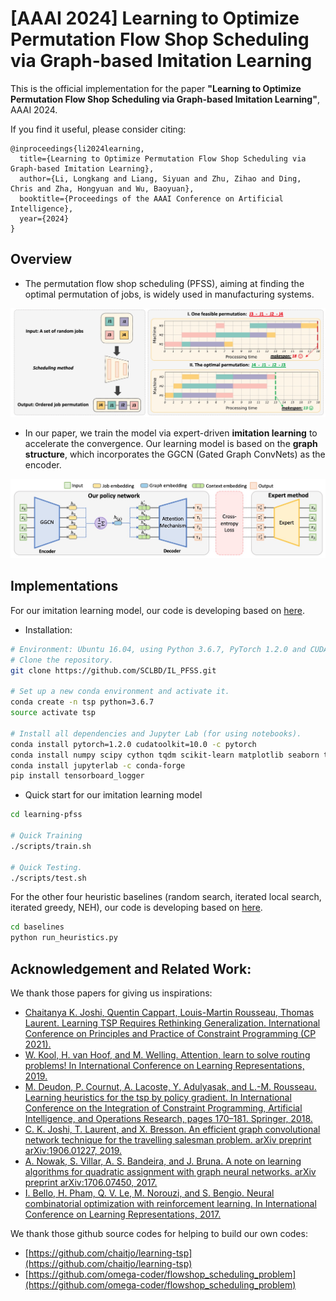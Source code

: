 # [AAAI 2024] Learning to Optimize Permutation Flow Shop Scheduling via Graph-based Imitation Learning

This is the official implementation for the paper **"Learning to Optimize Permutation Flow Shop Scheduling via Graph-based Imitation Learning"**, AAAI 2024.


If you find it useful, please consider citing:
```
@inproceedings{li2024learning,
  title={Learning to Optimize Permutation Flow Shop Scheduling via Graph-based Imitation Learning},
  author={Li, Longkang and Liang, Siyuan and Zhu, Zihao and Ding, Chris and Zha, Hongyuan and Wu, Baoyuan},
  booktitle={Proceedings of the AAAI Conference on Artificial Intelligence},
  year={2024}
}
```


## Overview

- The permutation flow shop scheduling (PFSS), aiming at finding the optimal permutation of jobs, is widely used in manufacturing systems. 

![End-to-end neural combinatorial optimization pipeline](img/pfss.jpg)
- In our paper, we train the model via expert-driven **imitation learning** to accelerate the convergence. Our learning model is based on the **graph structure**, which incorporates the GGCN (Gated Graph ConvNets) as the encoder.

![End-to-end neural combinatorial optimization pipeline](img/network.jpg)


## Implementations

For our imitation learning model, our code is developing based on [here](https://github.com/chaitjo/learning-tsp).  

- Installation:

```sh
# Environment: Ubuntu 16.04, using Python 3.6.7, PyTorch 1.2.0 and CUDA 10.0. Anaconda
# Clone the repository. 
git clone https://github.com/SCLBD/IL_PFSS.git 

# Set up a new conda environment and activate it.
conda create -n tsp python=3.6.7
source activate tsp

# Install all dependencies and Jupyter Lab (for using notebooks).
conda install pytorch=1.2.0 cudatoolkit=10.0 -c pytorch  
conda install numpy scipy cython tqdm scikit-learn matplotlib seaborn tensorboard pandas
conda install jupyterlab -c conda-forge
pip install tensorboard_logger
```



- Quick start for our imitation learning model 
```sh
cd learning-pfss

# Quick Training
./scripts/train.sh 
    
# Quick Testing.   
./scripts/test.sh
```

For the other four heuristic baselines (random search, iterated local search, iterated greedy, NEH), our code is developing based on [here](https://github.com/omega-coder/flowshop_scheduling_problem).

```sh
cd baselines
python run_heuristics.py 
```


## Acknowledgement and Related Work:

We thank those papers for giving us inspirations:

- [Chaitanya K. Joshi, Quentin Cappart, Louis-Martin Rousseau, Thomas Laurent. Learning TSP Requires Rethinking Generalization. International Conference on Principles and Practice of Constraint Programming (CP 2021).](https://arxiv.org/abs/2006.07054)
- [W. Kool, H. van Hoof, and M. Welling. Attention, learn to solve routing problems! In International Conference on Learning Representations, 2019.](https://openreview.net/forum?id=ByxBFsRqYm)
- [M. Deudon, P. Cournut, A. Lacoste, Y. Adulyasak, and L.-M. Rousseau. Learning heuristics for the tsp by policy gradient. In International Conference on the Integration of Constraint Programming, Artificial Intelligence, and Operations Research, pages 170–181. Springer, 2018.](https://link.springer.com/chapter/10.1007/978-3-319-93031-2_12)
- [C. K. Joshi, T. Laurent, and X. Bresson. An efficient graph convolutional network technique for the travelling salesman problem. arXiv preprint arXiv:1906.01227, 2019.](https://arxiv.org/abs/1906.01227)
- [A. Nowak, S. Villar, A. S. Bandeira, and J. Bruna. A note on learning algorithms for quadratic assignment with graph neural networks. arXiv preprint arXiv:1706.07450, 2017.](https://arxiv.org/abs/1706.07450v1)
- [I. Bello, H. Pham, Q. V. Le, M. Norouzi, and S. Bengio. Neural combinatorial optimization with reinforcement learning. In International Conference on Learning Representations, 2017.](https://arxiv.org/abs/1611.09940)


We thank those github source codes for helping to build our own codes:

- [https://github.com/chaitjo/learning-tsp](https://github.com/chaitjo/learning-tsp)
- [https://github.com/omega-coder/flowshop_scheduling_problem](https://github.com/omega-coder/flowshop_scheduling_problem)


